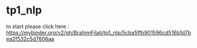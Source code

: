 # tp1_nlp
to start please click here :
https://mybinder.org/v2/gh/BrahimFilali/tp1_nlp/5cba5ffb901596cd516b1d7bea2f532c5d7606aa
